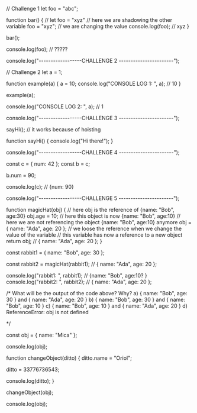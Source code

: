 
// Challenge 1
let foo = "abc";

function bar() {
  // let foo = "xyz" // here we are shadowing the other variable
  foo = "xyz"; // we are changing the value
  console.log(foo); // xyz
}

bar();

console.log(foo); // ?????

console.log("------------------CHALLENGE 2 -----------------------");

// Challenge 2
let a = 1;

function example(a) {
  a = 10;
  console.log("CONSOLE LOG 1: ", a); // 10
}

example(a);

console.log("CONSOLE LOG 2: ", a); // 1

console.log("------------------CHALLENGE 3 -----------------------");

sayHi(); // it works because of hoisting

function sayHi() {
  console.log("Hi there!");
}

console.log("------------------CHALLENGE 4 -----------------------");

const c = { num: 42 };
const b = c;

b.num = 90;

console.log(c); // {num: 90}

console.log("------------------CHALLENGE 5 -----------------------");

function magicHat(obj) {
  // here obj is the reference of {name: "Bob", age:30}
  obj.age = 10; // here this object is now {name: "Bob", age:10}
  // here we are not referencing the object  {name: "Bob", age:10} anymore
  obj = { name: "Ada", age: 20 };
  // we loose the reference when we change the value of the variable
  // this variable has now a reference to a new object
  return obj; // { name: "Ada", age: 20 };
}

const rabbit1 = { name: "Bob", age: 30 };

const rabbit2 = magicHat(rabbit1); // { name: "Ada", age: 20 };

console.log("rabbit1: ", rabbit1); // {name: "Bob", age:10? }
console.log("rabbit2: ", rabbit2); // { name: "Ada", age: 20 };

/*
What will be the output of the code above? Why?
a) { name: "Bob", age: 30 } and { name: "Ada", age: 20 }
b) { name: "Bob", age: 30 } and { name: "Bob", age: 10 }
c) { name: "Bob", age: 10 } and { name: "Ada", age: 20 }
d) ReferenceError: obj is not defined

*/

const obj = { name: "Mica" };

console.log(obj);

function changeObject(ditto) {
  ditto.name = "Oriol";

  ditto = 33776736543;

  console.log(ditto);
}

changeObject(obj);

console.log(obj);
